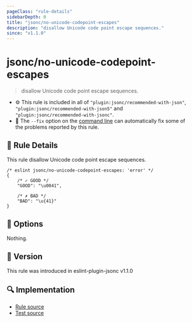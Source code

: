 ```yaml
---
pageClass: "rule-details"
sidebarDepth: 0
title: "jsonc/no-unicode-codepoint-escapes"
description: "disallow Unicode code point escape sequences."
since: "v1.1.0"
---
```


# jsonc/no-unicode-codepoint-escapes

> disallow Unicode code point escape sequences.

- :gear: This rule is included in all of `"plugin:jsonc/recommended-with-json"`, `"plugin:jsonc/recommended-with-json5"` and `"plugin:jsonc/recommended-with-jsonc"`.
- :wrench: The `--fix` option on the [command line](https://eslint.org/docs/user-guide/command-line-interface#fixing-problems) can automatically fix some of the problems reported by this rule.

## :book: Rule Details

This rule disallow Unicode code point escape sequences.

<eslint-code-block fix>

<!-- eslint-skip -->

```json5
/* eslint jsonc/no-unicode-codepoint-escapes: 'error' */
{
    /* ✓ GOOD */
    "GOOD": "\u0041",

    /* ✗ BAD */
    "BAD": "\u{41}"
}
```

</eslint-code-block>

## :wrench: Options

Nothing.

## :rocket: Version

This rule was introduced in eslint-plugin-jsonc v1.1.0

## :mag: Implementation

- [Rule source](https://github.com/ota-meshi/eslint-plugin-jsonc/blob/master/lib/rules/no-unicode-codepoint-escapes.ts)
- [Test source](https://github.com/ota-meshi/eslint-plugin-jsonc/blob/master/tests/lib/rules/no-unicode-codepoint-escapes.ts)
